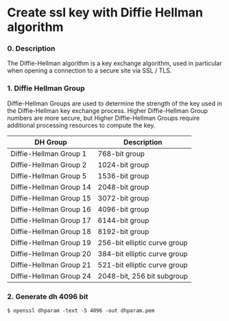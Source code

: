 Create ssl key with Diffie Hellman algorithm
===

### 0. Description
The Diffie-Hellman algorithm is a key exchange algorithm, used in particular when opening a connection to a secure site via SSL / TLS.

### 1. Diffie Hellman Group
Diffie-Hellman Groups are used to determine the strength of the key used in the Diffie-Hellman key exchange process. Higher Diffie-Hellman Group numbers are more secure, but Higher Diffie-Hellman Groups require additional processing resources to compute the key.

| DH Group | Description |
| --- | --- |
| Diffie-Hellman Group 1 | 768-bit group |
| Diffie-Hellman Group 2 | 1024-bit group |
| Diffie-Hellman Group 5 | 1536-bit group |
| Diffie-Hellman Group 14 | 2048-bit group |
| Diffie-Hellman Group 15 | 3072-bit group |
| Diffie-Hellman Group 16 | 4096-bit group |
| Diffie-Hellman Group 17 | 6144-bit group |
| Diffie-Hellman Group 18 | 8192-bit group |
| Diffie-Hellman Group 19 | 256-bit elliptic curve group |
| Diffie-Hellman Group 20 | 384-bit elliptic curve group | 
| Diffie-Hellman Group 21 | 521-bit elliptic curve group |
| Diffie-Hellman Group 24 | 2048-bit, 256 bit subgroup |

### 2. Generate dh 4096 bit
```shell
$ openssl dhparam -text -5 4096 -out dhparam.pem
```
